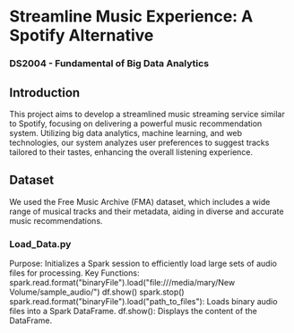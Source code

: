 # Streamline Music Experience: A Spotify Alternative

### DS2004 - Fundamental of Big Data Analytics
## Introduction
This project aims to develop a streamlined music streaming service similar to Spotify, focusing on delivering a powerful music recommendation system. Utilizing big data analytics, machine learning, and web technologies, our system analyzes user preferences to suggest tracks tailored to their tastes, enhancing the overall listening experience.

## Dataset
We used the Free Music Archive (FMA) dataset, which includes a wide range of musical tracks and their metadata, aiding in diverse and accurate music recommendations.

### Load_Data.py
Purpose: Initializes a Spark session to efficiently load large sets of audio files for processing.
Key Functions:
spark.read.format("binaryFile").load("file:///media/mary/New Volume/sample_audio/")
df.show()
spark.stop()
spark.read.format("binaryFile").load("path_to_files"): Loads binary audio files into a Spark DataFrame.
df.show(): Displays the content of the DataFrame.
